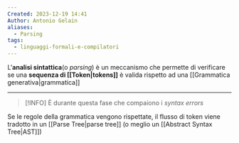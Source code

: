 ```yaml
---
Created: 2023-12-19 14:41
Author: Antonio Gelain
aliases:
  - Parsing
tags:
  - linguaggi-formali-e-compilatori
---
```


L'**analisi sintattica**(o *parsing*) è un meccanismo che permette di verificare se una **sequenza di [[Token|tokens]]** è valida rispetto ad una [[Grammatica generativa|grammatica]]

---

> [!INFO] È durante questa fase che compaiono i *syntax errors*

Se le regole della grammatica vengono rispettate, il flusso di token viene tradotto in un [[Parse Tree|parse tree]] (o meglio un [[Abstract Syntax Tree|AST]])